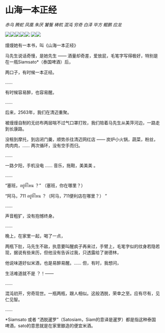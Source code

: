 # 山海一本正经
_赤乌 腾蛇 凤凰 朱厌 饕餮 梼杌 混沌 穷奇 白泽 毕方 鲲鹏 应龙_ 

![](%E5%B1%B1%E6%B5%B7%E4%B8%80%E6%9C%AC%E6%AD%A3%E7%BB%8F/IMG_7532.JPG)![](%E5%B1%B1%E6%B5%B7%E4%B8%80%E6%9C%AC%E6%AD%A3%E7%BB%8F/P1020962.JPG)![](%E5%B1%B1%E6%B5%B7%E4%B8%80%E6%9C%AC%E6%AD%A3%E7%BB%8F/IMG_9490.JPG)![](%E5%B1%B1%E6%B5%B7%E4%B8%80%E6%9C%AC%E6%AD%A3%E7%BB%8F/IMG_9494.JPG)![](%E5%B1%B1%E6%B5%B7%E4%B8%80%E6%9C%AC%E6%AD%A3%E7%BB%8F/IMG_9492.JPG)
![](%E5%B1%B1%E6%B5%B7%E4%B8%80%E6%9C%AC%E6%AD%A3%E7%BB%8F/IMG_9495.JPG)![](%E5%B1%B1%E6%B5%B7%E4%B8%80%E6%9C%AC%E6%AD%A3%E7%BB%8F/IMG_9493.JPG)

熳熳她有一本书，叫《山海一本正经》

马先生说话奇慢，是她先生 —— 酒量却奇差，爱放屁，毛笔字写得极好，特别是在一瓶Siamsato*（泰国啤酒）后，

两口子，有时候一本正经。

……

有时候容易醉，也容易醒。

……

后来，2563年，我们在清迈重聚。

被熳熳自制的无纺布两层喘不过气口罩打败，我们陪着马先生从美萍河边，一路走到长康路。

没租到摩托，到店闭门羹，顺势杀往清迈网红店 —— 炭炉小火锅，蔬菜，粉丝，肉肉肉，…… 两次循环，没有空手而归。

……

 一路夕阳，手机没电 …… 音乐，拖鞋，美美美 。

……

“塞班，อยู่ที่ไหน ？” （塞班，你在哪里？）

“阿马，711 อยู่ที่ไหน ？（阿马，711便利店在哪里？） ”

……

声音粗犷，没有抱憾终身。

……

晚上，在家里一起，喝了一点，

两瓶下肚，马先生不敌，执意要叫醒疯子再来过，手臂上，毛笔字似的纹身若隐若现，据说有些来历，但他没有告诉过我，只透露给了谢德林，

他说味道好似米酒，也是易醉易醒。…… 但，有时，我想问，

生活难道就不是 ？！——  

……

混沌初开，穷奇现世。一瓶两瓶，跟人相似。这般洒脱，荣幸之至。应有尽有，见仁见智。

……

*Siamsato 或者 “洒脱暹罗”（Satosiam，Siam的意译是暹罗）都是指这种泰国啤酒，sato的意思就是在家里酿造的便宜米酒。